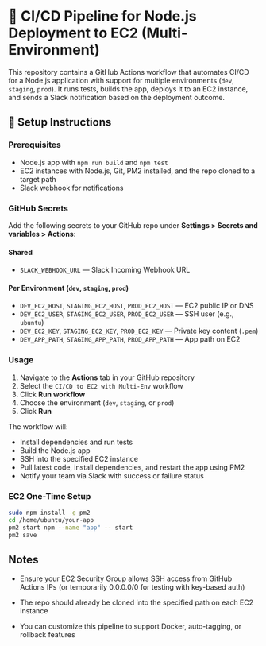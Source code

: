 # 🚀 CI/CD Pipeline for Node.js Deployment to EC2 (Multi-Environment)

This repository contains a GitHub Actions workflow that automates CI/CD for a Node.js application with support for multiple environments (`dev`, `staging`, `prod`). It runs tests, builds the app, deploys it to an EC2 instance, and sends a Slack notification based on the deployment outcome.

## 🔧 Setup Instructions

### Prerequisites

- Node.js app with `npm run build` and `npm test`
- EC2 instances with Node.js, Git, PM2 installed, and the repo cloned to a target path
- Slack webhook for notifications

### GitHub Secrets

Add the following secrets to your GitHub repo under **Settings > Secrets and variables > Actions**:

#### Shared

- `SLACK_WEBHOOK_URL` — Slack Incoming Webhook URL

#### Per Environment (`dev`, `staging`, `prod`)

- `DEV_EC2_HOST`, `STAGING_EC2_HOST`, `PROD_EC2_HOST` — EC2 public IP or DNS
- `DEV_EC2_USER`, `STAGING_EC2_USER`, `PROD_EC2_USER` — SSH user (e.g., `ubuntu`)
- `DEV_EC2_KEY`, `STAGING_EC2_KEY`, `PROD_EC2_KEY` — Private key content (`.pem`)
- `DEV_APP_PATH`, `STAGING_APP_PATH`, `PROD_APP_PATH` — App path on EC2

### Usage

1. Navigate to the **Actions** tab in your GitHub repository
2. Select the `CI/CD to EC2 with Multi-Env` workflow
3. Click **Run workflow**
4. Choose the environment (`dev`, `staging`, or `prod`)
5. Click **Run**

The workflow will:

- Install dependencies and run tests
- Build the Node.js app
- SSH into the specified EC2 instance
- Pull latest code, install dependencies, and restart the app using PM2
- Notify your team via Slack with success or failure status

### EC2 One-Time Setup

```bash
sudo npm install -g pm2
cd /home/ubuntu/your-app
pm2 start npm --name "app" -- start
pm2 save
```

## Notes

- Ensure your EC2 Security Group allows SSH access from GitHub Actions IPs (or temporarily 0.0.0.0/0 for testing with key-based auth)

- The repo should already be cloned into the specified path on each EC2 instance

- You can customize this pipeline to support Docker, auto-tagging, or rollback features
